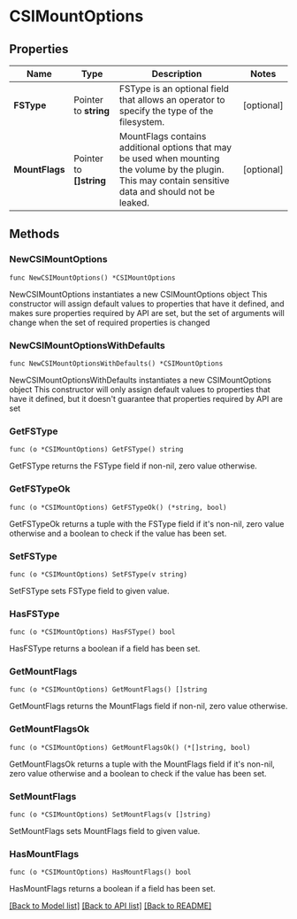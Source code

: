 # CSIMountOptions

## Properties

Name | Type | Description | Notes
------------ | ------------- | ------------- | -------------
**FSType** | Pointer to **string** | FSType is an optional field that allows an operator to specify the type of the filesystem. | [optional] 
**MountFlags** | Pointer to **[]string** | MountFlags contains additional options that may be used when mounting the volume by the plugin. This may contain sensitive data and should not be leaked. | [optional] 

## Methods

### NewCSIMountOptions

`func NewCSIMountOptions() *CSIMountOptions`

NewCSIMountOptions instantiates a new CSIMountOptions object
This constructor will assign default values to properties that have it defined,
and makes sure properties required by API are set, but the set of arguments
will change when the set of required properties is changed

### NewCSIMountOptionsWithDefaults

`func NewCSIMountOptionsWithDefaults() *CSIMountOptions`

NewCSIMountOptionsWithDefaults instantiates a new CSIMountOptions object
This constructor will only assign default values to properties that have it defined,
but it doesn't guarantee that properties required by API are set

### GetFSType

`func (o *CSIMountOptions) GetFSType() string`

GetFSType returns the FSType field if non-nil, zero value otherwise.

### GetFSTypeOk

`func (o *CSIMountOptions) GetFSTypeOk() (*string, bool)`

GetFSTypeOk returns a tuple with the FSType field if it's non-nil, zero value otherwise
and a boolean to check if the value has been set.

### SetFSType

`func (o *CSIMountOptions) SetFSType(v string)`

SetFSType sets FSType field to given value.

### HasFSType

`func (o *CSIMountOptions) HasFSType() bool`

HasFSType returns a boolean if a field has been set.

### GetMountFlags

`func (o *CSIMountOptions) GetMountFlags() []string`

GetMountFlags returns the MountFlags field if non-nil, zero value otherwise.

### GetMountFlagsOk

`func (o *CSIMountOptions) GetMountFlagsOk() (*[]string, bool)`

GetMountFlagsOk returns a tuple with the MountFlags field if it's non-nil, zero value otherwise
and a boolean to check if the value has been set.

### SetMountFlags

`func (o *CSIMountOptions) SetMountFlags(v []string)`

SetMountFlags sets MountFlags field to given value.

### HasMountFlags

`func (o *CSIMountOptions) HasMountFlags() bool`

HasMountFlags returns a boolean if a field has been set.


[[Back to Model list]](../README.md#documentation-for-models) [[Back to API list]](../README.md#documentation-for-api-endpoints) [[Back to README]](../README.md)


